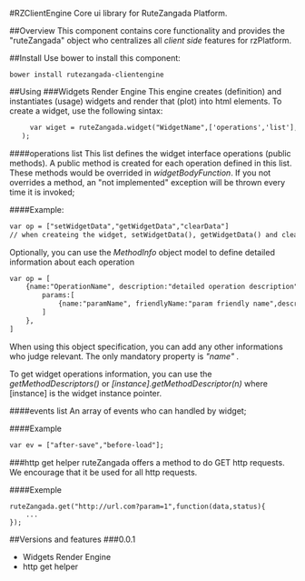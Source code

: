 #RZClientEngine
Core ui library for RuteZangada Platform. 

##Overview
This component contains core functionality and provides the "ruteZangada" object who centralizes all *client side* features for rzPlatform. 

##Install
Use bower to install this component:

```
bower install rutezangada-clientengine
```


##Using
###Widgets Render Engine
This engine creates (definition) and instantiates (usage) widgets and render that (plot) into html elements. To create a widget, use the following sintax: 

```html
     var wiget = ruteZangada.widget("WidgetName",['operations','list'], ['events','list'],widgetBodyFunction);
   );
```

####operations list
This list defines the widget interface operations (public methods). A public method is created for each operation defined in this list. These methods would be overrided in *widgetBodyFunction*. If you not overrides a method, an "not implemented" exception will be thrown every time it is invoked;   

####Example:

```html
var op = ["setWidgetData","getWidgetData","clearData"]
// when createing the widget, setWidgetData(), getWidgetData() and clearData() methods will be automatically injected;
```

Optionally, you can use the *MethodInfo* object model to define detailed information about each operation 

```html
var op = [
    {name:"OperationName", description:"detailed operation description", friendlyName:"operation friendly name",
        params:[
            {name:"paramName", friendlyName:"param friendly name",description:"param desription",type:"param's type name"}
        ]
    },
]
```

When using this object specification, you can add any other informations who judge relevant. The only mandatory property is *"name"* .


To get widget operations information, you can use the *getMethodDescriptors()* or *\[instance\].getMethodDescriptor(n)* where \[instance\] is the widget instance pointer.  
 

####events list
An array of events who can handled by widget;

####Example

```html
var ev = ["after-save","before-load"];
```



###http get helper
ruteZangada offers a method to do GET http requests. We encourage that it be used for all http requests.

####Exemple

```
ruteZangada.get("http://url.com?param=1",function(data,status){
    ...
});
```

##Versions and features
###0.0.1
- Widgets Render Engine
- http get helper
